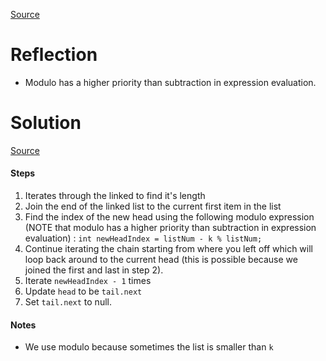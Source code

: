 [Source](https://leetcode.com/problems/rotate-list/description/)

# Reflection
- Modulo has a higher priority than subtraction in expression evaluation.

# Solution
[Source](https://leetcode.com/problems/rotate-list/submissions/1394469437/)
#### Steps
1. Iterates through the linked to find it's length
2. Join the end of the linked list to the current first item in the list
3. Find the index of the new head using the following modulo expression (NOTE that modulo has a higher priority than subtraction in expression evaluation) :
	`int newHeadIndex = listNum - k % listNum;`
4. Continue iterating the chain starting from where you left off which will loop back around to the current head (this is possible because we joined the first and last in step 2).
5. Iterate `newHeadIndex - 1` times
6. Update `head` to be `tail.next`
7. Set `tail.next` to null.
#### Notes
- We use modulo because sometimes the list is smaller than `k`